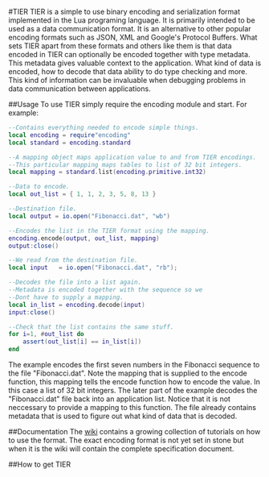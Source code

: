 #TIER
TIER is a simple to use binary encoding and serialization format implemented in the Lua programing language. It is primarily intended to be used as a data communication format. It is an alternative to other popular encoding formats such as JSON, XML and Google's Protocol Buffers. What sets TIER apart from these formats and others like them is that data encoded in TIER can optionally be encoded together with type metadata. This metadata gives valuable context to the application. What kind of data is encoded, how to decode that data ability to do type checking and more. This kind of information can be invaluable when debugging problems in data communication between applications. 

##Usage
To use TIER simply require the encoding module and start. For example:
```lua
--Contains everything needed to encode simple things.
local encoding = require"encoding"
local standard = encoding.standard

--A mapping object maps application value to and from TIER encodings.
--This particular mapping maps tables to list of 32 bit integers. 
local mapping = standard.list(encoding.primitive.int32)

--Data to encode.
local out_list = { 1, 1, 2, 3, 5, 8, 13 } 

--Destination file. 
local output = io.open("Fibonacci.dat", "wb")

--Encodes the list in the TIER format using the mapping. 
encoding.encode(output, out_list, mapping)
output:close()

--We read from the destination file. 
local input   = io.open("Fibonacci.dat", "rb");

--Decodes the file into a list again.
--Metadata is encoded together with the sequence so we 
--Dont have to supply a mapping.
local in_list = encoding.decode(input)
input:close()

--Check that the list contains the same stuff.
for i=1, #out_list do
	assert(out_list[i] == in_list[i])
end
```
The example encodes the first seven numbers in the Fibonacci sequence to the file "Fibonacci.dat".
Note the mapping that is supplied to the encode function, this mapping tells the encode function how 
to encode the value. In this case a list of 32 bit integers. The later part of the example decodes the 
"Fibonacci.dat" file back into an application list. Notice that it is not neccessary to provide a mapping 
to this function. The file already contains metadata that is used to figure out what kind of data that is decoded. 

##Documentation
The [wiki](https://github.com/TheFlyingFiddle/GSOC-binformat/wiki) contains a growing collection of tutorials 
on how to use the format. The exact encoding format is not yet set in stone but when it is the wiki will contain the
complete specification document. 

##How to get TIER